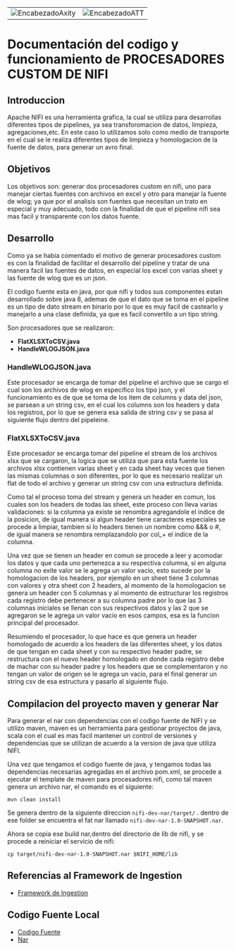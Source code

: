 |                       |                                    |
|----------------------	|------------------------------------|
| ![EncabezadoAxity][img1] | ![EncabezadoATT][img2] |

# Documentación del codigo y funcionamiento de **PROCESADORES CUSTOM DE NIFI**

## Introduccion  
Apache NIFI es una herramienta grafica, la cual se utiliza para desarrollas diferentes tipos de pipelines, ya sea transforomacion de datos, limpieza, agregaciones,etc. En este caso lo utilizamos solo como medio de transporte en el cual se le realiza diferentes tipos de limpieza y homologacion de la fuente de datos, para generar un avro final.

## Objetivos
Los objetivos son: generar dos procesadores custom en nifi, uno para manejar ciertas fuentes con archivos en excel y otro para manejar la fuente de wlog; ya que por el analisis son fuentes que necesitan un trato en especial y muy adecuado, todo con la finalidad de que el pipeline nifi sea mas facil y transparente con los datos fuente.

## Desarrollo
Como ya se habia comentado el motivo de generar procesadores custom es con la finalidad de facilitar el desarrollo del pipeline y tratar de una manera facil las fuentes de datos, en especial los excel con varias sheet y las fuente de wlog que es un json.

El codigo fuente esta en java, por que nifi y todos sus componentes estan desarrollado sobre java 8, ademas de que el dato que se toma en el pipeline es un tipo de dato stream en binario por lo que es muy facil de castearlo y manejarlo a una clase definida, ya que es facil convertilo a un tipo string.


Son procesadores que se realizaron:
- **FlatXLSXToCSV.java**
- **HandleWLOGJSON.java**

### HandleWLOGJSON.java
Este procesador se encarga de tomar del pipeline el archivo que se cargo el cual son los archivos de wlog en especifico los tipo json, y el funcionamiento es de que se toma de los item de columns y data del json, se parsean a un string csv, en el cual los columns son los headers y data los registros, por lo que se genera esa salida de string csv y se pasa al siguiente flujo dentro del pipeleine.


### FlatXLSXToCSV.java
Este procesador se encarga tomar del pipeline el stream de los archivos xlsx que se cargaron, la logica que se utiliza que para esta fuente los archivos xlsx contienen varias sheet y en cada sheet hay veces que tienen las mismas columnas o son diferentes, por lo que es necesario realizar un flat de todo el archivo y generar un string csv con una estructura definida.

Como tal el proceso toma del stream  y genera un header en comun, los cuales son los headers de todas las sheet, este proceso con lleva varias validaciones: si la columna ya existe se renombra agregandole el indice de la posicion, de igual manera si algun header tiene caracteres especiales se procede a limpiar, tambien si lo headers tienen un nombre como &&& o #, de igual manera se renombra remplazandolo por col_+ el indice de la columna.

Una vez que se tienen un header en comun se procede a leer y acomodar los datos y que cada uno pertenezca a su respectiva columna, si en alguna columna no exite valor se le agrega un valor vacio, esto sucede por la homologacion de los headers, por ejemplo en un sheet tiene 3 columnas con valores y otra sheet con 2 headers, al momento de la homologacion se genera un header con 5 columnas y al momento de estructurar los registros cada registro debe pertenecer a su columna padre por lo que las 3 columnas iniciales se llenan con sus respectivos datos y las 2 que se agregaron se le agrega un valor vacio en esos campos, esa es la funcion principal del procesador.

Resumiendo el procesador, lo que hace es que genera un header homologado de acuerdo a los headers de las diferentes sheet, y los datos de que tengan en cada sheet y con su respectivo header padre, se restructura con el nuevo header homologado en donde cada registro debe de machar con su header padre y los headers que se complementaron y no tengan un valor de origen se le agrega un vacio, para el final generar un string csv de esa estructura y pasarlo al siguiente flujo.

## Compilacion del proyecto maven y generar Nar
Para generar el nar con dependencias con el codigo fuente de NIFI y se utilizo maven, maven es un herramienta para gestionar proyectos de java, scala con el cual es mas facil mantener un control de versiones y dependencias que se utilizan de acuerdo a la version  de java que utiliza NIFI.

Una vez que tengamos el codigo fuente de java, y tengamos todas las dependencias necesarias agregadas en el archivo pom.xml, se procede a ejecutar el template de maven para procesadores nifi, como tal maven genera un archivo nar, el comando es el siguiente:


```mvn clean install```

Se genera dentro de la siguiente direccion ```nifi-dev-nar/target/``` . dentro de ese folder se encuentra el fat nar llamado ```nifi-dev-nar-1.0-SNAPSHOT.nar```.

Ahora se copia ese  build nar,dentro del directorio de lib de nifi, y se procede a reiniciar el servicio de nifi:

    cp target/nifi-dev-nar-1.0-SNAPSHOT.nar $NIFI_HOME/lib



## Referencias al Framework de Ingestion


- [Framework de Ingestion](../Globales/)


## Codigo Fuente Local

- [Codigo Fuente ](nifi-dev-processors/src/)
- [Nar ](nifi-dev-nar)




[img1]: ../Globales/ArquitecturaFrameworkIngestion/images/axity.png "Logo Axity"
[img2]: ../Globales/ArquitecturaFrameworkIngestion/images/att.png "Logo AT&T"
